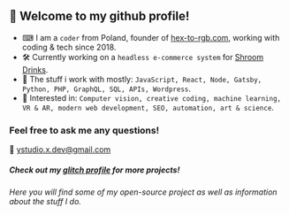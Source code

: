 ## 🤖 Welcome to my github profile!

- ⌨ I am a `coder` from Poland, founder of [hex-to-rgb.com](https://hex-to-rgb.com), working with coding & tech since 2018.
- 🛠 Currently working on a `headless e-commerce system` for [Shroom Drinks](https://shop.shroom4you.com).
- 🔬 The stuff i work with mostly: `JavaScript, React, Node, Gatsby, Python, PHP, GraphQL, SQL, APIs, Wordpress`.
- 🔭 Interested in: `Computer vision, creative coding, machine learning, VR & AR, modern web development, SEO, automation, art & science`.

### Feel free to ask me any questions!
📨 [ystudio.x.dev@gmail.com](mailto:ystudio.x.dev@gmail.com)

##### Check out my [glitch profile](https://glitch.com/@ys-sudo) for more projects!
###### Here you will find some of my open-source project as well as information about the stuff I do.

